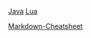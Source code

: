 [Java](java#Index)
[Lua](lua#Index)

[Markdown-Cheatsheet](https://github.com/adam-p/markdown-here/wiki/Markdown-Cheatsheet)
